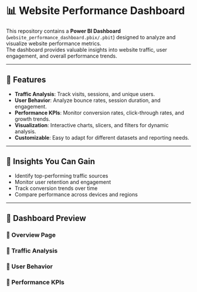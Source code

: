 # 📊 Website Performance Dashboard

This repository contains a **Power BI Dashboard** (`website_performance_dashboard.pbix/.pbit`) designed to analyze and visualize website performance metrics.  
The dashboard provides valuable insights into website traffic, user engagement, and overall performance trends.

---

## 🚀 Features

- **Traffic Analysis**: Track visits, sessions, and unique users.  
- **User Behavior**: Analyze bounce rates, session duration, and engagement.  
- **Performance KPIs**: Monitor conversion rates, click-through rates, and growth trends.  
- **Visualization**: Interactive charts, slicers, and filters for dynamic analysis.  
- **Customizable**: Easy to adapt for different datasets and reporting needs.  

---

## 📌 Insights You Can Gain

- Identify top-performing traffic sources  
- Monitor user retention and engagement  
- Track conversion trends over time  
- Compare performance across devices and regions  

---

## 📸 Dashboard Preview

### 🔹 Overview Page

### 🔹 Traffic Analysis

### 🔹 User Behavior

### 🔹 Performance KPIs

